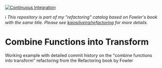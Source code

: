 [![Continuous Integration](https://github.com/kaiosilveira/combine-functions-into-transform/actions/workflows/ci.yml/badge.svg)](https://github.com/kaiosilveira/combine-functions-into-transform/actions/workflows/ci.yml)

ℹ️ _This repository is part of my "refactoring" catalog based on Fowler's book with the same title. Please see [kaiosilveira/refactoring](https://github.com/kaiosilveira/refactoring) for more details._

# Combine Functions into Transform

Working example with detailed commit history on the "combine functions into transform" refactoring from the Refactoring book by Fowler
